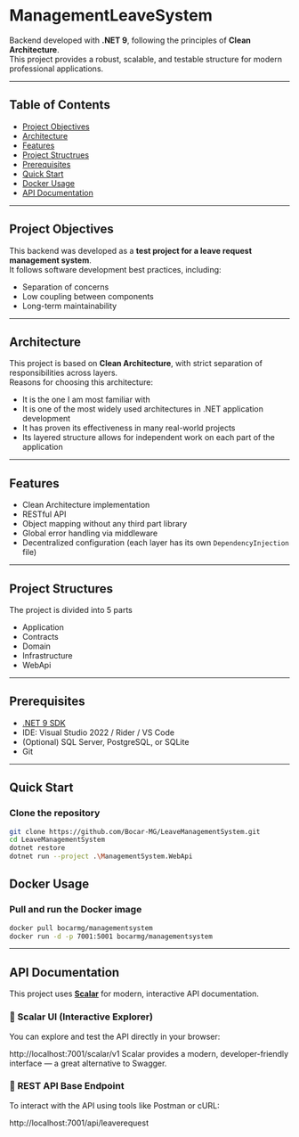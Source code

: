 # ManagementLeaveSystem

Backend developed with **.NET 9**, following the principles of **Clean Architecture**.  
This project provides a robust, scalable, and testable structure for modern professional applications.

---

## Table of Contents

- [Project Objectives](#project-objectives)
- [Architecture](#architecture)
- [Features](#features)
- [Project Structrues](#project-structures)
- [Prerequisites](#prerequisites)
- [Quick Start](#quick-start)
- [Docker Usage](#docker-usage)
- [API Documentation](#api-Documentation)

---

## Project Objectives

This backend was developed as a **test project for a leave request management system**.  
It follows software development best practices, including:

- Separation of concerns  
- Low coupling between components  
- Long-term maintainability

---

## Architecture

This project is based on **Clean Architecture**, with strict separation of responsibilities across layers.  
Reasons for choosing this architecture:

- It is the one I am most familiar with  
- It is one of the most widely used architectures in .NET application development  
- It has proven its effectiveness in many real-world projects  
- Its layered structure allows for independent work on each part of the application

---

## Features

- Clean Architecture implementation  
- RESTful API  
- Object mapping without any third part library
- Global error handling via middleware  
- Decentralized configuration (each layer has its own `DependencyInjection` file)

---

## Project Structures
The project is divided into 5 parts
- Application
- Contracts
- Domain
- Infrastructure
- WebApi



---

## Prerequisites

- [.NET 9 SDK](https://dotnet.microsoft.com/)
- IDE: Visual Studio 2022 / Rider / VS Code
- (Optional) SQL Server, PostgreSQL, or SQLite
- Git

---

## Quick Start

### Clone the repository
```bash
git clone https://github.com/Bocar-MG/LeaveManagementSystem.git
cd LeaveManagementSystem
dotnet restore
dotnet run --project .\ManagementSystem.WebApi

```

## Docker Usage

### Pull and run the Docker image
```bash
docker pull bocarmg/managementsystem
docker run -d -p 7001:5001 bocarmg/managementsystem

```
---

## API Documentation

This project uses **[Scalar](https://scalar.com)** for modern, interactive API documentation.

### 📘 Scalar UI (Interactive Explorer)
You can explore and test the API directly in your browser:

http://localhost:7001/scalar/v1
Scalar provides a modern, developer-friendly interface — a great alternative to Swagger.

### 🔌 REST API Base Endpoint
To interact with the API using tools like Postman or cURL:

http://localhost:7001/api/leaverequest





